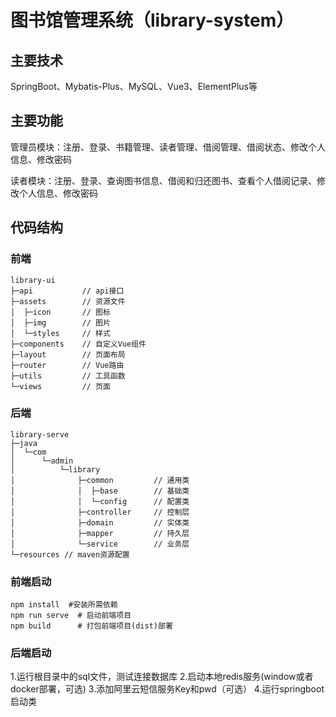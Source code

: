 # 图书馆管理系统（library-system）

## 主要技术

SpringBoot、Mybatis-Plus、MySQL、Vue3、ElementPlus等

## 主要功能

管理员模块：注册、登录、书籍管理、读者管理、借阅管理、借阅状态、修改个人信息、修改密码

读者模块：注册、登录、查询图书信息、借阅和归还图书、查看个人借阅记录、修改个人信息、修改密码

## 代码结构

### 前端

```shell
library-ui
├─api			// api接口
├─assets		// 资源文件	
│  ├─icon	 	// 图标
│  ├─img	 	// 图片
│  └─styles	 	// 样式
├─components	// 自定义Vue组件
├─layout		// 页面布局
├─router		// Vue路由
├─utils			// 工具函数
└─views			// 页面
```

### 后端

```shell
library-serve
├─java
│  └─com
│      └─admin
│          └─library
│              ├─common			// 通用类
│              │  ├─base		// 基础类
│              │  └─config		// 配置类
│              ├─controller		// 控制层
│              ├─domain			// 实体类
│              ├─mapper			// 持久层
│              └─service		// 业务层
└─resources	// maven资源配置
```
### 前端启动
```shell
npm install  #安装所需依赖
npm run serve  # 启动前端项目
npm build      # 打包前端项目(dist)部署
```
### 后端启动
1.运行根目录中的sql文件，测试连接数据库
2.启动本地redis服务(window或者docker部署，可选)
3.添加阿里云短信服务Key和pwd（可选）
4.运行springboot启动类